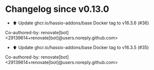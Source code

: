 # Changelog since v0.13.0
- ⬆️ Update ghcr.io/hassio-addons/base Docker tag to v16.3.6 (#36)

Co-authored-by: renovate[bot] <29139614+renovate[bot]@users.noreply.github.com> 
- ⬆️ Update ghcr.io/hassio-addons/base Docker tag to v16.3.5 (#35)

Co-authored-by: renovate[bot] <29139614+renovate[bot]@users.noreply.github.com> 
